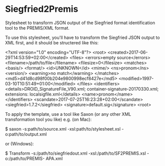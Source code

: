 # Siegfried2Premis
Stylesheet to transform JSON output of the Siegfried format identification tool to the PREMIS/XML format.

To use this stylesheet, you'll have to transform the Siegfried JSON output to XML first, and it should be structered like this:

\<?xml version="1.0" encoding="UTF-8"?>
\<root>
	\<created>2017-06-29T14:53:59+02:00\</created>
	\<files>
		\<errors>empty source\</errors>
		\<filename>/path/to/file\</filename>
		\<filesize>0\</filesize>
		\<matches>
			\<basis/>
			\<format/>
			\<id>UNKNOWN\</id>
			\<mime/>
			\<ns>pronom\</ns>
			\<version/>
			\<warning>no match\</warning>
		\</matches>
		\<md5>d41d8cd98f00b204e9800998ecf8427e\</md5>
		\<modified>1997-03-10T10:51:49+01:00\</modified>
	\</files>
	\<identifiers>
		\<details>DROID_SignatureFile_V90.xml; container-signature-20170330.xml; extensions: localsigfile.xml\</details>
		\<name>pronom\</name>
	\</identifiers>
	\<scandate>2017-07-25T16:23:28+02:00\</scandate>
	\<siegfried>1.7.2\</siegfried>
	\<signature>default.sig\</signature>
\<root>

To apply the template, use a tool like Saxon (or any other XML transformation tool you like)
e.g. (on Mac):

  $ saxon -s:path/to/source.xml -xsl:path/to/stylesheet.xsl -o:path/to/output.xml 
  
or (Windows):

  $ Transform -s:/path/to/siegfriedout.xml -xsl:/path/to/SF2PREMIS.xsl -o:/path/to/PREMIS- APA.xml
 
